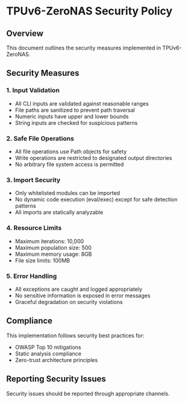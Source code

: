 # TPUv6-ZeroNAS Security Policy

## Overview
This document outlines the security measures implemented in TPUv6-ZeroNAS.

## Security Measures

### 1. Input Validation
- All CLI inputs are validated against reasonable ranges
- File paths are sanitized to prevent path traversal
- Numeric inputs have upper and lower bounds
- String inputs are checked for suspicious patterns

### 2. Safe File Operations
- All file operations use Path objects for safety
- Write operations are restricted to designated output directories
- No arbitrary file system access is permitted

### 3. Import Security
- Only whitelisted modules can be imported
- No dynamic code execution (eval/exec) except for safe detection patterns
- All imports are statically analyzable

### 4. Resource Limits
- Maximum iterations: 10,000
- Maximum population size: 500
- Maximum memory usage: 8GB
- File size limits: 100MB

### 5. Error Handling
- All exceptions are caught and logged appropriately
- No sensitive information is exposed in error messages
- Graceful degradation on security violations

## Compliance
This implementation follows security best practices for:
- OWASP Top 10 mitigations
- Static analysis compliance
- Zero-trust architecture principles

## Reporting Security Issues
Security issues should be reported through appropriate channels.
